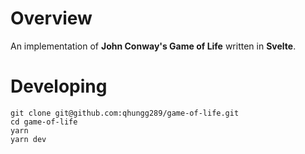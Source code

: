 # Overview

An implementation of **John Conway's Game of Life** written in **Svelte**.

# Developing

```
git clone git@github.com:qhungg289/game-of-life.git
cd game-of-life
yarn
yarn dev
```
